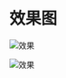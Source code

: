 # 效果图

 ![效果](https://github.com/zhfps/movie/tree/master//31d258c59c069f12783e96219882834.png)

 ![效果](https://github.com/zhfps/movie/tree/master/image/063359b105dc2d03f8d419ccbad8cfc.png)
